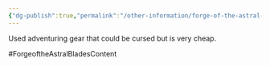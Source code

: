 ```yaml
---
{"dg-publish":true,"permalink":"/other-information/forge-of-the-astral-blades/locations/gateway-baazar/shady-sam-s/","updated":"2024-12-13T17:46:39.100+00:00"}
---
```


Used adventuring gear that could be cursed but is very cheap.

#ForgeoftheAstralBladesContent  